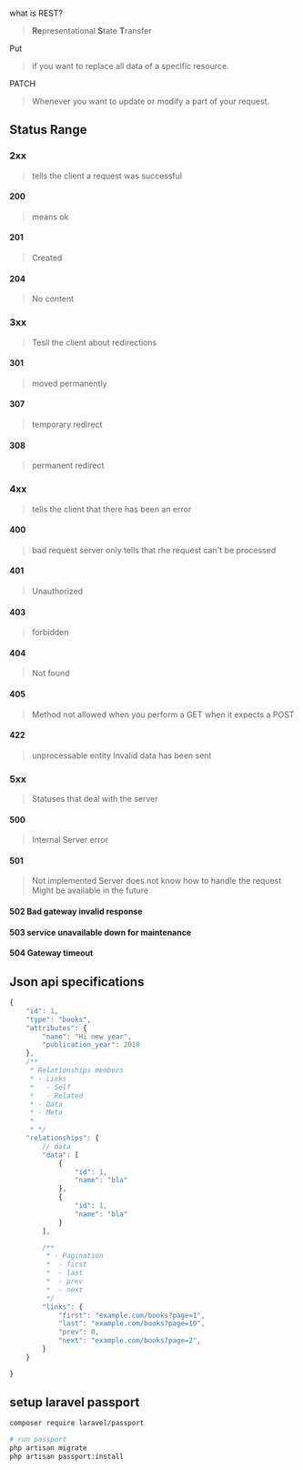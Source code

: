 what is REST?

> **Re**presentational **S**tate **T**ransfer

Put

> if you want to replace all data of a specific resource.

PATCH

> Whenever you want to update or modify a part of your request.

## Status Range

### 2xx

> tells the client a request was successful

#### 200

> means ok

#### 201

> Created

#### 204

> No content

### 3xx

> Tesll the client about redirections

#### 301

> moved permanently

#### 307

> temporary redirect

#### 308

> permanent redirect

### 4xx

> tells the client that there has been an error

#### 400

> bad request
> server only tells that rhe request can't be processed

#### 401

> Unauthorized

#### 403

> forbidden

#### 404

> Not found

#### 405

> Method not allowed
> when you perform a GET when it expects a POST

#### 422

> unprocessable entity
> Invalid data has been sent

### 5xx

> Statuses that deal with the server

#### 500

> Internal Server error

#### 501

> Not implemented
> Server does not know how to handle the request Might be available in the future

#### 502 Bad gateway invalid response

#### 503 service unavailable down for maintenance

#### 504 Gateway timeout

## Json api specifications

```js
{
	"id": 1,
	"type": "books",
	"attributes": {
		"name": "Hi new year",
		"publication_year": 2010
	},
	/**
	 * Relationships members
	 * - Links
	 * 	 - Self
	 * 	 - Related
	 * - Data
	 * - Meta
	 *
	 * */
	"relationships": {
		// data
		"data": [
			{
				"id": 1,
				"name": "bla"
			},
			{
				"id": 1,
				"name": "bla"
			}
		],

		/**
		 * - Pagination
		 * 	- first
		 * 	- last
		 * 	- prev
		 * 	- next
		 */
		"links": {
			"first": "example.com/books?page=1",
			"last": "example.com/books?page=10",
			"prev": 0,
			"next": "example.com/books?page=2",
		}
	}

}

```

## setup laravel passport

```bash
composer require laravel/passport

# run passport
php artisan migrate
php artisan passport:install

```
